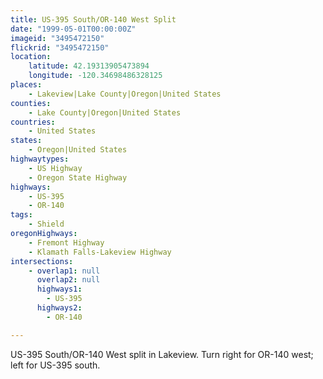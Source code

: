 ```yaml
---
title: US-395 South/OR-140 West Split
date: "1999-05-01T00:00:00Z"
imageid: "3495472150"
flickrid: "3495472150"
location:
    latitude: 42.19313905473894
    longitude: -120.34698486328125
places:
    - Lakeview|Lake County|Oregon|United States
counties:
    - Lake County|Oregon|United States
countries:
    - United States
states:
    - Oregon|United States
highwaytypes:
    - US Highway
    - Oregon State Highway
highways:
    - US-395
    - OR-140
tags:
    - Shield
oregonHighways:
    - Fremont Highway
    - Klamath Falls-Lakeview Highway
intersections:
    - overlap1: null
      overlap2: null
      highways1:
        - US-395
      highways2:
        - OR-140

---
```

US-395 South/OR-140 West split in Lakeview.  Turn right for OR-140 west; left for US-395 south.